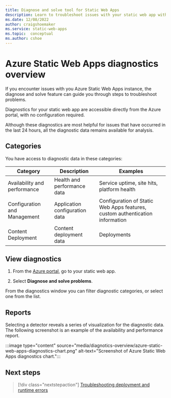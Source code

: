 ```yaml
---
title: Diagnose and solve tool for Static Web Apps
description: Learn to troubleshoot issues with your static web app with the diagnose and solve tool in the Azure portal.
ms.date: 12/08/2022
author: craigshoemaker
ms.service: static-web-apps
ms.topic:  conceptual
ms.author: cshoe
---
```


# Azure Static Web Apps diagnostics overview

If you encounter issues with you Azure Static Web Apps instance,  the diagnose and solve feature can guide you through steps to troubleshoot problems.

Diagnostics for your static web app are accessible directly from the Azure portal, with no configuration required.

Although these diagnostics are most helpful for issues that have occurred in the last 24 hours, all the diagnostic data remains available for analysis.

## Categories

You have access to diagnostic data in these categories:

| Category | Description | Examples |
|--|--|--|
| Availability and performance | Health and performance data | Service uptime, site hits, platform health |
| Configuration and Management | Application configuration data | Configuration of Static Web Apps features, custom authentication information |
| Content Deployment | Content deployment data | Deployments |

## View diagnostics

1. From the [Azure portal](https://portal.azure.com), go to your static web app.

1. Select **Diagnose and solve problems**.

From the diagnostics window you can filter diagnostic categories, or select one from the list.

## Reports

Selecting a detector reveals a series of visualization for the diagnostic data. The following screenshot is an example of the availability and performance report.

:::image type="content" source="media/diagnotics-overview/azure-static-web-apps-diagnostics-chart.png" alt-text="Screenshot of Azure Static Web Apps diagnostics chart.":::

## Next steps

> [!div class="nextstepaction"]
> [Troubleshooting deployment and runtime errors](troubleshooting.md)
